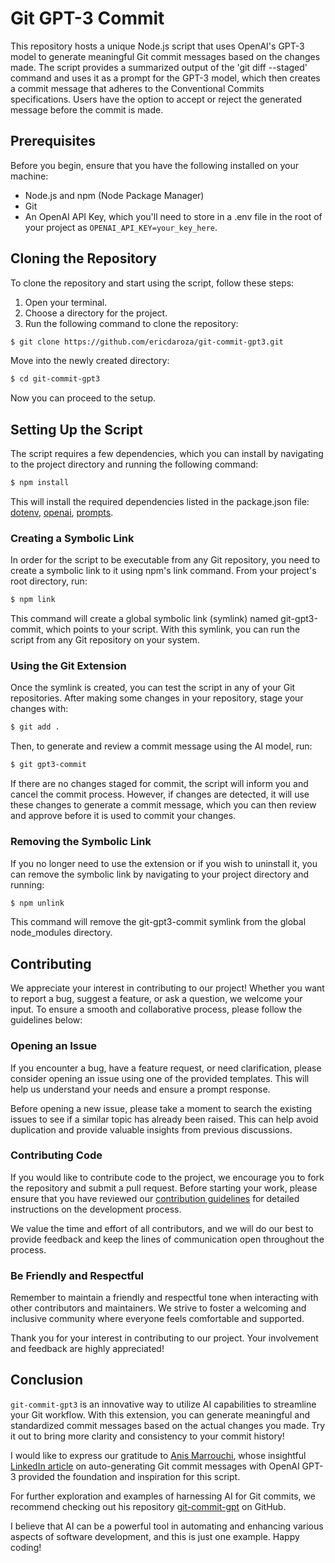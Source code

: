 # Git GPT-3 Commit

This repository hosts a unique Node.js script that uses OpenAI's GPT-3 model to generate meaningful Git commit messages based on the changes made. The script provides a summarized output of the 'git diff --staged' command and uses it as a prompt for the GPT-3 model, which then creates a commit message that adheres to the Conventional Commits specifications. Users have the option to accept or reject the generated message before the commit is made.

## Prerequisites

Before you begin, ensure that you have the following installed on your machine:

- Node.js and npm (Node Package Manager)
- Git
- An OpenAI API Key, which you'll need to store in a .env file in the root of your project as `OPENAI_API_KEY=your_key_here`.

## Cloning the Repository
To clone the repository and start using the script, follow these steps:

1. Open your terminal.
2. Choose a directory for the project.
3. Run the following command to clone the repository:

```bash
$ git clone https://github.com/ericdaroza/git-commit-gpt3.git
```

Move into the newly created directory:

```bash
$ cd git-commit-gpt3
```
Now you can proceed to the setup.

## Setting Up the Script

The script requires a few dependencies, which you can install by navigating to the project directory and running the following command:

```bash
$ npm install
```

This will install the required dependencies listed in the package.json file: [dotenv](https://www.npmjs.com/package/dotenv), [openai](https://www.npmjs.com/package/openai), [prompts](https://www.npmjs.com/package/prompts).

### Creating a Symbolic Link

In order for the script to be executable from any Git repository, you need to create a symbolic link to it using npm's link command. From your project's root directory, run:

```bash
$ npm link
```

This command will create a global symbolic link (symlink) named git-gpt3-commit, which points to your script. With this symlink, you can run the script from any Git repository on your system.

### Using the Git Extension

Once the symlink is created, you can test the script in any of your Git repositories. After making some changes in your repository, stage your changes with:

```bash
$ git add .
```

Then, to generate and review a commit message using the AI model, run:

```bash
$ git gpt3-commit
```

If there are no changes staged for commit, the script will inform you and cancel the commit process. However, if changes are detected, it will use these changes to generate a commit message, which you can then review and approve before it is used to commit your changes.

### Removing the Symbolic Link

If you no longer need to use the extension or if you wish to uninstall it, you can remove the symbolic link by navigating to your project directory and running:

```bash
$ npm unlink
```

This command will remove the git-gpt3-commit symlink from the global node_modules directory.

## Contributing
We appreciate your interest in contributing to our project! Whether you want to report a bug, suggest a feature, or ask a question, we welcome your input. To ensure a smooth and collaborative process, please follow the guidelines below:

### Opening an Issue
If you encounter a bug, have a feature request, or need clarification, please consider opening an issue using one of the provided templates. This will help us understand your needs and ensure a prompt response.

Before opening a new issue, please take a moment to search the existing issues to see if a similar topic has already been raised. This can help avoid duplication and provide valuable insights from previous discussions.

### Contributing Code
If you would like to contribute code to the project, we encourage you to fork the repository and submit a pull request. Before starting your work, please ensure that you have reviewed our [contribution guidelines](CONTRIBUTING.md) for detailed instructions on the development process.

We value the time and effort of all contributors, and we will do our best to provide feedback and keep the lines of communication open throughout the process.

### Be Friendly and Respectful
Remember to maintain a friendly and respectful tone when interacting with other contributors and maintainers. We strive to foster a welcoming and inclusive community where everyone feels comfortable and supported.

Thank you for your interest in contributing to our project. Your involvement and feedback are highly appreciated!

## Conclusion

`git-commit-gpt3` is an innovative way to utilize AI capabilities to streamline your Git workflow. With this extension, you can generate meaningful and standardized commit messages based on the actual changes you made. Try it out to bring more clarity and consistency to your commit history!

I would like to express our gratitude to [Anis Marrouchi](https://www.linkedin.com/in/marrouchi/), whose insightful [LinkedIn article](https://www.linkedin.com/pulse/auto-generating-git-commit-messages-openai-gpt-3-anis-marrouchi/) on auto-generating Git commit messages with OpenAI GPT-3 provided the foundation and inspiration for this script.

For further exploration and examples of harnessing AI for Git commits, we recommend checking out his repository [git-commit-gpt](https://github.com/nooqta/git-commit-gpt) on GitHub.

I believe that AI can be a powerful tool in automating and enhancing various aspects of software development, and this is just one example. Happy coding!


